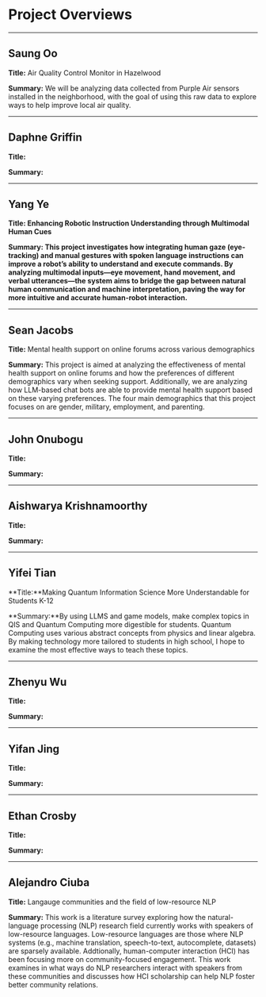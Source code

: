 # Project Overviews
***

## Saung Oo

**Title:** Air Quality Control Monitor in Hazelwood

**Summary:** We will be analyzing data collected from Purple Air sensors installed in the neighborhood, with the goal of using this raw data to explore ways to help improve local air quality.

***

## Daphne Griffin

**Title:**

**Summary:**

***

## Yang Ye

**Title: Enhancing Robotic Instruction Understanding through Multimodal Human Cues**

**Summary: This project investigates how integrating human gaze (eye-tracking) and manual gestures with spoken language instructions can improve a robot’s ability to understand and execute commands. By analyzing multimodal inputs—eye movement, hand movement, and verbal utterances—the system aims to bridge the gap between natural human communication and machine interpretation, paving the way for more intuitive and accurate human-robot interaction.**

***

## Sean Jacobs

**Title:** Mental health support on online forums across various demographics

**Summary:** This project is aimed at analyzing the effectiveness of mental health support on online forums and how the preferences of different demographics vary when seeking support. Additionally, we are analyzing how LLM-based chat bots are able to provide mental health support based on these varying preferences. The four main demographics that this project focuses on are gender, military, employment, and parenting.

***

## John Onubogu

**Title:**

**Summary:**

***

## Aishwarya Krishnamoorthy

**Title:**

**Summary:**

***

## Yifei Tian

**Title:**Making Quantum Information Science More Understandable for Students K-12

**Summary:**By using LLMS and game models, make complex topics in QIS and Quantum Computing more digestible for students. Quantum Computing uses various abstract concepts from physics and linear algebra. By making technology more tailored to students in high school, I hope to examine the most effective ways to teach these topics.

***

## Zhenyu Wu

**Title:**

**Summary:**

***

## Yifan Jing

**Title:**

**Summary:**

***

## Ethan Crosby

**Title:**

**Summary:**

***

## Alejandro Ciuba

**Title:** Langauge communities and the field of low-resource NLP

**Summary:** This work is a literature survey exploring how the natural-language processing (NLP) research field currently works with speakers of low-resource languages. Low-resource languages are those where NLP systems (e.g., machine translation, speech-to-text, autocomplete, datasets) are sparsely available. Addtionally, human-computer interaction (HCI) has been focusing more on community-focused engagement. This work examines in what ways do NLP researchers interact with speakers from these communities and discusses how HCI scholarship can help NLP foster better community relations.
